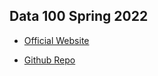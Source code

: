 ## Data 100 Spring 2022 


- [Official Website](https://ds100.org/sp22/)

- [Github Repo](https://github.com/DS-100/sp22)
